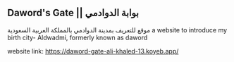 ## Daword's Gate || بوابة الدوادمي
موقع للتعريف بمدينة الدوادمي بالمملكة العربية السعودية
a website to introduce my birth city- Aldwadmi, formerly known as daword

website link: https://daword-gate-ali-khaled-13.koyeb.app/
